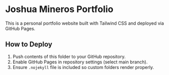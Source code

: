 
# Joshua Mineros Portfolio

This is a personal portfolio website built with Tailwind CSS and deployed via GitHub Pages.

## How to Deploy
1. Push contents of this folder to your GitHub repository.
2. Enable GitHub Pages in repository settings (select main branch).
3. Ensure `.nojekyll` file is included so custom folders render properly.
